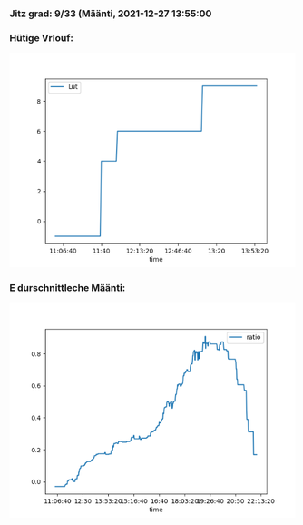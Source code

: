 ### Jitz grad: 9/33 (Määnti, 2021-12-27 13:55:00

### Hütige Vrlouf:
![Graph](Today.png)

### E durschnittleche Määnti:
![Graph](Määnti.png)